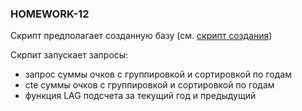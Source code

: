 ### HOMEWORK-12

Скрипт предполагает созданную базу (см. [скрипт создания](../create_db/start.sh))

Скрпит запускает запросы:
- запрос суммы очков с группировкой и сортировкой по годам
- cte суммы очков с группировкой и сортировкой по годам
- функция LAG подсчета за текущий год и предыдущий
